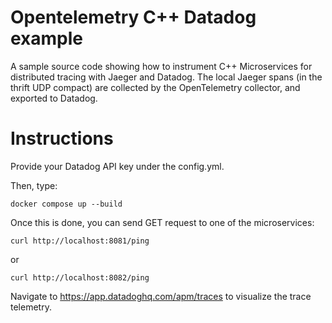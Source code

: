 # Opentelemetry C++ Datadog example
A sample source code showing how to instrument C++ Microservices for distributed tracing with Jaeger and Datadog. The local Jaeger spans (in the thrift UDP compact) are collected by the OpenTelemetry collector, and exported to Datadog.

# Instructions
Provide your Datadog API key under the config.yml. 

Then, type:
```
docker compose up --build
```

Once this is done, you can send GET request to one of the microservices:
```
curl http://localhost:8081/ping
```
or
```
curl http://localhost:8082/ping
```
Navigate to https://app.datadoghq.com/apm/traces to visualize the trace telemetry. 
